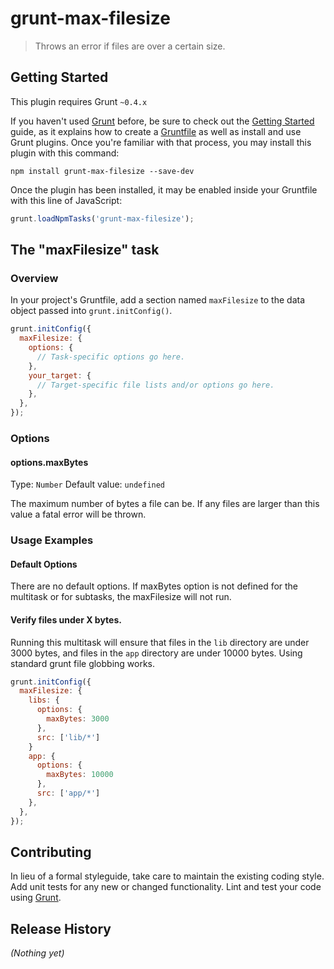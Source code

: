 # grunt-max-filesize

> Throws an error if files are over a certain size.

## Getting Started
This plugin requires Grunt `~0.4.x`

If you haven't used [Grunt](http://gruntjs.com/) before, be sure to check out the [Getting Started](http://gruntjs.com/getting-started) guide, as it explains how to create a [Gruntfile](http://gruntjs.com/sample-gruntfile) as well as install and use Grunt plugins. Once you're familiar with that process, you may install this plugin with this command:

```shell
npm install grunt-max-filesize --save-dev
```

Once the plugin has been installed, it may be enabled inside your Gruntfile with this line of JavaScript:

```js
grunt.loadNpmTasks('grunt-max-filesize');
```

## The "maxFilesize" task

### Overview
In your project's Gruntfile, add a section named `maxFilesize` to the data object passed into `grunt.initConfig()`.

```js
grunt.initConfig({
  maxFilesize: {
    options: {
      // Task-specific options go here.
    },
    your_target: {
      // Target-specific file lists and/or options go here.
    },
  },
});
```

### Options

#### options.maxBytes
Type: `Number`
Default value: `undefined`

The maximum number of bytes a file can be. If any files are larger than this value a fatal error will be thrown.

### Usage Examples

#### Default Options
There are no default options. If maxBytes option is not defined for the multitask or for subtasks, the maxFilesize will not run.

#### Verify files under X bytes.
Running this multitask will ensure that files in the `lib` directory are under 3000 bytes, and files in the `app` directory are under 10000 bytes. Using standard grunt file globbing works.

```js
grunt.initConfig({
  maxFilesize: {
    libs: {
      options: {
        maxBytes: 3000
      },
      src: ['lib/*']
    }
    app: {
      options: {
        maxBytes: 10000
      },
      src: ['app/*']
    },
  },
});
```

## Contributing
In lieu of a formal styleguide, take care to maintain the existing coding style. Add unit tests for any new or changed functionality. Lint and test your code using [Grunt](http://gruntjs.com/).

## Release History
_(Nothing yet)_
